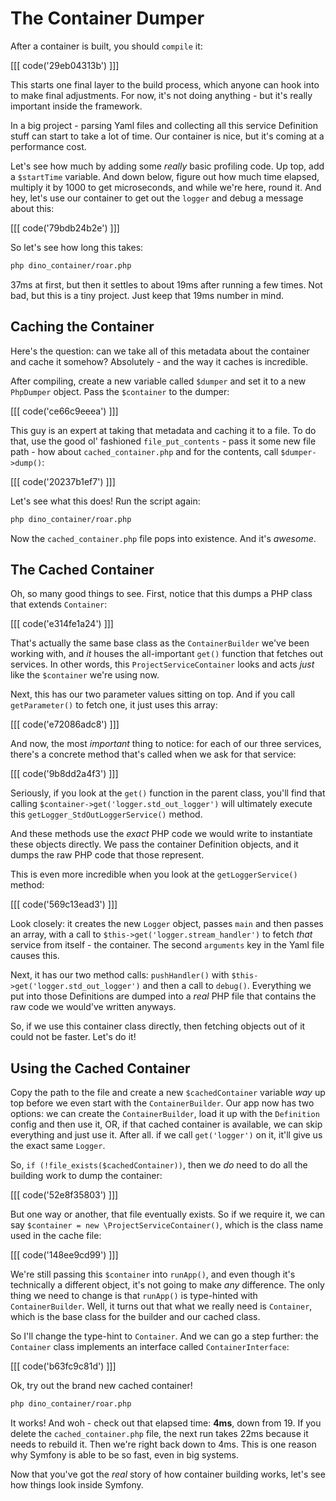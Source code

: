 # The Container Dumper

After a container is built, you should `compile` it:

[[[ code('29eb04313b') ]]]

This starts one final layer to the build process, which anyone can hook into
to make final adjustments. For now, it's not doing anything - but it's really
important inside the framework.

In a big project - parsing Yaml files and collecting all this service Definition
stuff can start to take a lot of time. Our container is nice, but it's
coming at a performance cost.

Let's see how much by adding some *really* basic profiling code. Up top, add
a `$startTime` variable. And down below, figure out how much time elapsed,
multiply it by 1000 to get microseconds, and while we're here, round it.
And hey, let's use our container to get out the `logger` and debug a message
about this:

[[[ code('79bdb24b2e') ]]]

So let's see how long this takes:

```bash
php dino_container/roar.php
```

37ms at first, but then it settles to about 19ms after running a few times.
Not bad, but this is a tiny project. Just keep that 19ms number in mind.

## Caching the Container

Here's the question: can we take all of this metadata about the container
and cache it somehow? Absolutely - and the way it caches is incredible.

After compiling, create a new variable called `$dumper` and set it to a new
`PhpDumper` object. Pass the `$container` to the dumper:

[[[ code('ce66c9eeea') ]]]

This guy is an expert at taking that metadata and caching it to a file. To
do that, use the good ol' fashioned `file_put_contents` - pass it some new
file path - how about `cached_container.php` and for the contents, call
`$dumper->dump()`:

[[[ code('20237b1ef7') ]]]

Let's see what this does! Run the script again:

```bash
php dino_container/roar.php
```

Now the `cached_container.php` file pops into existence. And it's *awesome*.

## The Cached Container

Oh, so many good things to see. First, notice that this dumps a PHP class
that extends `Container`:

[[[ code('e314fe1a24') ]]]

That's actually the same base class as the `ContainerBuilder` we've been
working with, and *it* houses the all-important `get()` function that fetches
out services. In other words, this `ProjectServiceContainer` looks and acts
*just* like the `$container` we're using now.

Next, this has our two parameter values sitting on top. And if you call
`getParameter()` to fetch one, it just uses this array:

[[[ code('e72086adc8') ]]]

And now, the most *important* thing to notice: for each of our three services,
there's a concrete method that's called when we ask for that service:

[[[ code('9b8dd2a4f3') ]]]

Seriously, if you look at the `get()` function in the parent class, you'll
find that calling `$container->get('logger.std_out_logger')` will ultimately
execute this `getLogger_StdOutLoggerService()` method. 

And these methods use the *exact* PHP code we would write to instantiate
these objects directly. We pass the container Definition objects, and it
dumps the raw PHP code that those represent.

This is even more incredible when you look at the `getLoggerService()` method:

[[[ code('569c13ead3') ]]]

Look closely: it creates the new `Logger` object, passes `main` and then
passes an array, with a call to `$this->get('logger.stream_handler')`
to fetch *that* service from itself - the container. The second `arguments`
key in the Yaml file causes this.

Next, it has our two method calls: `pushHandler()` with `$this->get('logger.std_out_logger')`
and then a call to `debug()`. Everything we put into those Definitions are
dumped into a *real* PHP file that contains the raw code we would've written
anyways. 

So, if we use this container class directly, then fetching objects out of
it could not be faster. Let's do it!

## Using the Cached Container

Copy the path to the file and create a new `$cachedContainer` variable *way*
up top before we even start with the `ContainerBuilder`. Our app now has
two options: we can create the `ContainerBuilder`, load it up with the `Definition`
config and then use it, OR, if that cached container is available, we can
skip everything and just use it. After all. if we call `get('logger')` on
it, it'll give us the exact same `Logger`.

So, `if (!file_exists($cachedContainer))`, then we *do* need to do all the
building work to dump the container:

[[[ code('52e8f35803') ]]]

But one way or another, that file eventually exists. So if we require it,
we can say `$container = new \ProjectServiceContainer()`, which is the class
name used in the cache file:

[[[ code('148ee9cd99') ]]]

We're still passing this `$container` into `runApp()`, and even though it's
technically a different object, it's not going to make *any* difference.
The only thing we need to change is that `runApp()` is type-hinted with
`ContainerBuilder`. Well, it turns out that what we really need is `Container`,
which is the base class for the builder and our cached class.

So I'll change the type-hint to `Container`. And we can go a step further:
the `Container` class implements an interface called `ContainerInterface`:

[[[ code('b63fc9c81d') ]]]

Ok, try out the brand new cached container!

```bash
php dino_container/roar.php
```

It works! And woh - check out that elapsed time: **4ms**, down from 19. If
you delete the `cached_container.php` file, the next run takes 22ms because
it needs to rebuild it. Then we're right back down to 4ms. This is one reason
why Symfony is able to be so fast, even in big systems. 

Now that you've got the *real* story of how container building works, let's
see how things look inside Symfony.
